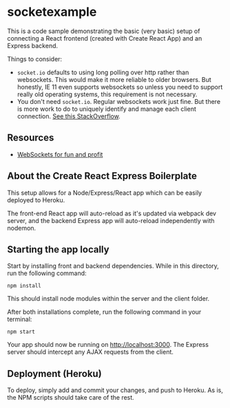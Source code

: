 # socketexample

This is a code sample demonstrating the basic (very basic) setup of connecting a React frontend (created with Create React App) and an Express backend.

Things to consider:

- `socket.io` defaults to using long polling over http rather than websockets. This would make it more reliable to older browsers. But honestly, IE 11 even supports websockets so unless you need to support really old operating systems, this requirement is not necessary.
- You don't need `socket.io`. Regular websockets work just fine. But there is more work to do to uniquely identify and manage each client connection. [See this StackOverflow](https://stackoverflow.com/questions/10112178/differences-between-socket-io-and-websockets).



## Resources

- [WebSockets for fun and profit](https://stackoverflow.blog/2019/12/18/websockets-for-fun-and-profit/)

## About the Create React Express Boilerplate

This setup allows for a Node/Express/React app which can be easily deployed to Heroku.

The front-end React app will auto-reload as it's updated via webpack dev server, and the backend Express app will auto-reload independently with nodemon.

## Starting the app locally

Start by installing front and backend dependencies. While in this directory, run the following command:

```
npm install
```

This should install node modules within the server and the client folder.

After both installations complete, run the following command in your terminal:

```
npm start
```

Your app should now be running on <http://localhost:3000>. The Express server should intercept any AJAX requests from the client.

## Deployment (Heroku)

To deploy, simply add and commit your changes, and push to Heroku. As is, the NPM scripts should take care of the rest.
